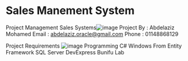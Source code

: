 # Sales Manement System

Project Management Sales Systems![image](https://user-images.githubusercontent.com/25045244/194766226-694900ec-ad1c-4d7e-938a-00d2d11480e3.png)
Project By : Abdelaziz Mohamed
Email : abdelaziz.oracle@gmail.com
Phone : 01148868129

Project Requirements ![image](https://user-images.githubusercontent.com/25045244/194766520-00ffd092-fabd-4787-b247-88d20cd2175c.png)
Programming C#
Windows From 
Entity Framework 
SQL Server
DevExpress 
Bunifu Lab
